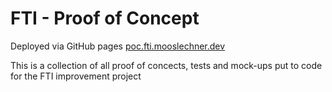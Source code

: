 # FTI - Proof of Concept

Deployed via GitHub pages [poc.fti.mooslechner.dev](poc.fti.mooslechner.dev)

This is a collection of all proof of concects, tests and mock-ups put to code for the FTI improvement project
